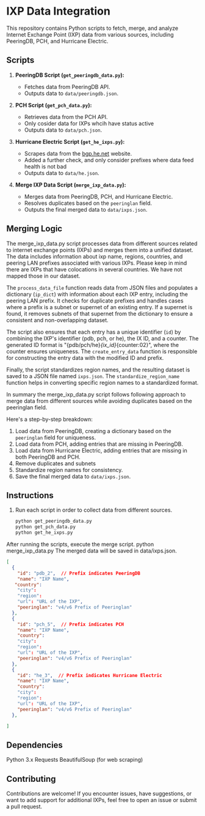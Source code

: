 # IXP Data Integration

This repository contains Python scripts to fetch, merge, and analyze Internet Exchange Point (IXP) data from various sources, including PeeringDB, PCH, and Hurricane Electric.

## Scripts

1. **PeeringDB Script (`get_peeringdb_data.py`):**
   - Fetches data from PeeringDB API.
   - Outputs data to `data/peeringdb.json`.

2. **PCH Script (`get_pch_data.py`):**
   - Retrieves data from the PCH API.
   - Only cosider data for IXPs whcih have status active
   - Outputs data to `data/pch.json`.

3. **Hurricane Electric Script (`get_he_ixps.py`):**
   - Scrapes data from the [bgp.he.net](https://bgp.he.net) website.
   - Added a further check, and only consider prefixes where data feed health is not bad
   - Outputs data to `data/he.json`.

4. **Merge IXP Data Script (`merge_ixp_data.py`):**
   - Merges data from PeeringDB, PCH, and Hurricane Electric.
   - Resolves duplicates based on the `peeringlan` field.
   - Outputs the final merged data to `data/ixps.json`.

## Merging Logic
The merge_ixp_data.py script processes data from different sources related to internet exchange points (IXPs) and merges them into a unified dataset. The data includes information about ixp name, regions, countries, and peering LAN prefixes associated with various IXPs. Please keep in mind there are IXPs that have colocations in several countries. We have not mapped those in our dataset.

The `process_data_file` function reads data from JSON files and populates a dictionary (`ip_dict`) with information about each IXP entry, including the peering LAN prefix. It checks for duplicate prefixes and handles cases where a prefix is a subnet or supernet of an existing entry. If a supernet is found, it removes subnets of that supernet from the dictionary to ensure a consistent and non-overlapping dataset.

The script also ensures that each entry has a unique identifier (`id`) by combining the IXP's identifier (pdb, pch, or he), the IX ID, and a counter. The generated ID format is "{pdb/pch/he}_{ix_id}_{counter:02}", where the counter ensures uniqueness. The `create_entry_data` function is responsible for constructing the entry data with the modified ID and prefix.

Finally, the script standardizes region names, and the resulting dataset is saved to a JSON file named `ixps.json`. The `standardize_region_name` function helps in converting specific region names to a standardized format.

In summary the merge_ixp_data.py script follows following approach to merge data from different sources while avoiding duplicates based on the peeringlan field. 

Here's a step-by-step breakdown:
1. Load data from PeeringDB, creating a dictionary based on the `peeringlan` field for uniqueness.
2. Load data from PCH, adding entries that are missing in PeeringDB.
3. Load data from Hurricane Electric, adding entries that are missing in both PeeringDB and PCH.
4. Remove duplicates and subnets
5. Standardize region names for consistency.
6. Save the final merged data to `data/ixps.json`.


## Instructions

1. Run each script in order to collect data from different sources.

   ```bash
   python get_peeringdb_data.py
   python get_pch_data.py
   python get_he_ixps.py

   
After running the scripts, execute the merge script.
python merge_ixp_data.py
The merged data will be saved in data/ixps.json.
```json
[
  {
    "id": "pdb_2",  // Prefix indicates PeeringDB
    "name": "IXP Name",
   "country": 
    "city": 
    "region": 
    "url": "URL of the IXP",
    "peeringlan": "v4/v6 Prefix of Peeringlan"
  },
  {
    "id": "pch_5",  // Prefix indicates PCH
    "name": "IXP Name",
    "country": 
    "city": 
    "region": 
    "url": "URL of the IXP",
    "peeringlan": "v4/v6 Prefix of Peeringlan"
  },
  {
    "id": "he_3",  // Prefix indicates Hurricane Electric
    "name": "IXP Name",
    "country": 
    "city": 
    "region": 
    "url": "URL of the IXP",
    "peeringlan": "v4/v6 Prefix of Peeringlan"
  },

]
```
## Dependencies
Python 3.x
Requests
BeautifulSoup (for web scraping)

## Contributing
Contributions are welcome! If you encounter issues, have suggestions, or want to add support for additional IXPs, feel free to open an issue or submit a pull request.

